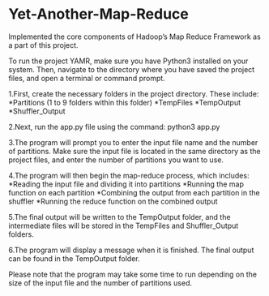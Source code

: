 # Yet-Another-Map-Reduce
Implemented the core components of Hadoop’s Map Reduce Framework as a part of this project.


To run the project YAMR, make sure you have Python3 installed on your system. Then, navigate to the directory where you have saved the project files, and open a terminal or command prompt.

1.First, create the necessary folders in the project directory. These include:
  *Partitions (1 to 9 folders within this folder)
  *TempFiles
  *TempOutput
  *Shuffler_Output

2.Next, run the app.py file using the command: python3 app.py

3.The program will prompt you to enter the input file name and the number of partitions. Make sure the input file is located in the same directory as the project files, and enter the number of partitions you want to use.

4.The program will then begin the map-reduce process, which includes:
  *Reading the input file and dividing it into partitions
  *Running the map function on each partition
  *Combining the output from each partition in the shuffler
  *Running the reduce function on the combined output
  
5.The final output will be written to the TempOutput folder, and the intermediate files will be stored in the TempFiles and Shuffler_Output folders.

6.The program will display a message when it is finished. The final output can be found in the TempOutput folder.

Please note that the program may take some time to run depending on the size of the input file and the number of partitions used.
